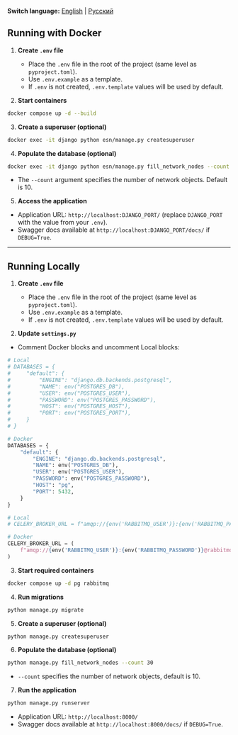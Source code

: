 **Switch language:** [English](README.md) | [Русский](README_RU.md)

## Running with Docker

1. **Create `.env` file**
   - Place the `.env` file in the root of the project (same level as `pyproject.toml`).
   - Use `.env.example` as a template.
   - If `.env` is not created, `.env.template` values will be used by default.

2. **Start containers**
```bash
docker compose up -d --build
```

3. **Create a superuser (optional)**
```bash
docker exec -it django python esn/manage.py createsuperuser
```

4. **Populate the database (optional)**
```bash
docker exec -it django python esn/manage.py fill_network_nodes --count 30
```
- The `--count` argument specifies the number of network objects. Default is 10.

5. **Access the application**
- Application URL: `http://localhost:DJANGO_PORT/` (replace `DJANGO_PORT` with the value from your `.env`).
- Swagger docs available at `http://localhost:DJANGO_PORT/docs/` if `DEBUG=True`.

---

## Running Locally

1. **Create `.env` file**
   - Place the `.env` file in the root of the project (same level as `pyproject.toml`).
   - Use `.env.example` as a template.
   - If `.env` is not created, `.env.template` values will be used by default.

2. **Update `settings.py`**
- Comment Docker blocks and uncomment Local blocks:
```python
# Local
# DATABASES = {
#     "default": {
#         "ENGINE": "django.db.backends.postgresql",
#         "NAME": env("POSTGRES_DB"),
#         "USER": env("POSTGRES_USER"),
#         "PASSWORD": env("POSTGRES_PASSWORD"),
#         "HOST": env("POSTGRES_HOST"),
#         "PORT": env("POSTGRES_PORT"),
#     }
# }

# Docker
DATABASES = {
    "default": {
        "ENGINE": "django.db.backends.postgresql",
        "NAME": env("POSTGRES_DB"),
        "USER": env("POSTGRES_USER"),
        "PASSWORD": env("POSTGRES_PASSWORD"),
        "HOST": "pg",
        "PORT": 5432,
    }
}
```
```python
# Local
# CELERY_BROKER_URL = f"amqp://{env('RABBITMQ_USER')}:{env('RABBITMQ_PASSWORD')}@{env('RABBITMQ_HOST')}:{env('RABBITMQ_PORT')}//"

# Docker
CELERY_BROKER_URL = (
    f"amqp://{env('RABBITMQ_USER')}:{env('RABBITMQ_PASSWORD')}@rabbitmq:5672//"
)
```

3. **Start required containers**
```bash
docker compose up -d pg rabbitmq
```

4. **Run migrations**
```bash
python manage.py migrate
```

5. **Create a superuser (optional)**
```bash
python manage.py createsuperuser
```

6. **Populate the database (optional)**
```bash
python manage.py fill_network_nodes --count 30
```
- `--count` specifies the number of network objects, default is 10.

7. **Run the application**
```bash
python manage.py runserver
```
- Application URL: `http://localhost:8000/`
- Swagger docs available at `http://localhost:8000/docs/` if `DEBUG=True`.
